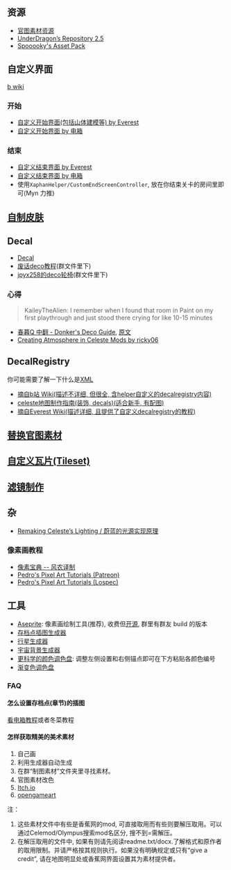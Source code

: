 ## 资源

* [官图素材资源](./useful_links.md)
* [UnderDragon’s Repository 2.5](https://gamebanana.com/mods/427729)
* [Spooooky's Asset Pack](https://gamebanana.com/mods/427729)

## 自定义界面

[b wiki](https://wiki.biligame.com/celeste/%E5%85%83%E6%95%B0%E6%8D%AE#.meta.yaml_%E6%96%87%E4%BB%B6)

### 开始

* [自定义开始界面(包括山体建模等) by Everest](https://github.com/EverestAPI/Resources/wiki/Overworld-Customisation)
* [自定义开始界面 by 电箱](https://www.bilibili.com/video/BV1Av4y1D7a8/?t=154)

### 结束

* [自定义结束界面 by Everest](https://github.com/EverestAPI/Resources/wiki/Chapter-Complete-Screen)
* [自定义结束界面 by 电箱](https://www.bilibili.com/video/BV1Av4y1D7a8/?t=154)
* 使用`XaphanHelper/CustomEndScreenController`, 放在你结束关卡的房间里即可(Myn 力推)

## [自制皮肤](./graphics/skin.md)

## Decal

* [Decal](https://wiki.biligame.com/celeste/Decal)
* [废话deco教程]()(群文件里下)
* [jpyx258的deco轮椅]()(群文件里下)

### 心得

> KaileyTheAlien: I remember when I found that room in Paint on my first playthrough and just stood there crying for like 10-15 minutes

* [春暮Q 中翻 - Donker's Deco Guide](../assets/mappings/graphics/decals/中翻%20-%20Donker's%20Deco%20Guide.docx), [原文](https://docs.google.com/document/d/1ebzZTL7eX21M0FJR2IAUPCCGxnDUscZdRW8GiGl8Yus/edit?tab=t.0)
* [Creating Atmosphere in Celeste Mods by ricky06](https://www.youtube.com/watch?v=n5iHuXW8TyY)

## DecalRegistry

你可能需要了解一下什么是[XML](./xml/xml.md)

* [摘自b站 Wiki(描述不详细, 但很全, 含helper自定义的decalregistry内容)](https://wiki.biligame.com/celeste/DecalRegistry)
* [celeste地图制作指南(装饰, decals)(适合新手, 有配图)](https://www.bilibili.com/read/cv18389517/)
* [摘自Everest Wiki(描述详细, 且提供了自定义decalregistry的教程)](https://github.com/EverestAPI/Resources/wiki/Decal-Registry)

## [替换官图素材](./graphics/replace_assets.md)

## [自定义瓦片(Tileset)](./xml/tilesets.md)

## [滤镜制作](./graphics/color_grading.md)

## 杂

* [Remaking Celeste’s Lighting / 蔚蓝的光源实现原理](https://medium.com/@NoelFB/remaking-celestes-lighting-3478d6f10bf)

### 像素画教程

* [像素宝典 -- 风农译制](https://www.bilibili.com/read/readlist/rl38114?spm_id_from=333.1369.opus.module_collection.click)
* [Pedro's Pixel Art Tutorials (Patreon)](https://www.patreon.com/collection/266583?view=condensed)
* [Pedro's Pixel Art Tutorials (Lospec)](https://lospec.com/pixel-art-tutorials/author/pedro-medeiros)

## 工具

* [Aseprite](https://www.aseprite.org/): 像素画绘制工具(推荐), 收费但[开源](https://github.com/aseprite/aseprite), 群里有群友 build 的版本
* [存档点插图生成器](https://postcard.leo60228.space/mask/)
* [行星生成器](https://deep-fold.itch.io/pixel-planet-generator)
* [宇宙背景生成器](https://deep-fold.itch.io/space-background-generator)
* [更科学的颜色调色盘](https://meodai.github.io/poline/): 调整左侧设置和右侧锚点即可在下方粘贴各颜色编号
* [渐变色调色盘](https://cssgradient.io/)

### FAQ

#### 怎么设置存档点(章节)的插图

[看电箱教程](https://www.bilibili.com/video/BV1A14y1W7hr)或者冬菜教程

#### 怎样获取精美的美术素材

1. 自己画
2. 利用生成器自动生成
3. 在群“制图素材”文件夹里寻找素材。
4. 官图素材改色
5. [Itch.io](https://itch.io/game-assets)
6. [opengameart](https://opengameart.org/)

注：

1. 这些素材文件中有些是香蕉网的mod, 可直接取用而有些则要解压取用。可以通过Celemod/Olympus搜索mod名区分, 搜不到=需解压。
2. 在解压取用的文件中, 如果有则请先阅读readme.txt/docx.了解格式和原作者的取用限制。并请严格按其规则执行。如果没有明确规定或只有“give a credit”, 请在地图明显处或香蕉网界面设置其为素材提供者。
